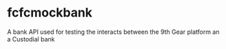 # fcfcmockbank
A bank API used for testing the interacts between the 9th Gear platform an a Custodial bank
